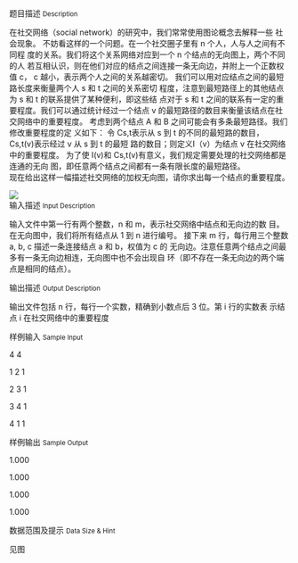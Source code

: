 <div class="panel panel-default">
<div class="area-title">
<span>
题目描述
<small>Description</small>
</span></div>
<div class="panel-body">

<p>在社交网络（social network）的研究中，我们常常使用图论概念去解释一些 社会现象。 不妨看这样的一个问题。在一个社交圈子里有 n 个人，人与人之间有不同程 度的关系。我们将这个关系网络对应到一个 n 个结点的无向图上，两个不同的人 若互相认识，则在他们对应的结点之间连接一条无向边，并附上一个正数权值 c， c 越小，表示两个人之间的关系越密切。 我们可以用对应结点之间的最短路长度来衡量两个人 s 和 t 之间的关系密切 程度，注意到最短路径上的其他结点为 s 和 t 的联系提供了某种便利，即这些结 点对于 s 和 t 之间的联系有一定的重要程度。我们可以通过统计经过一个结点 v 的最短路径的数目来衡量该结点在社交网络中的重要程度。 考虑到两个结点 A 和 B 之间可能会有多条最短路径。我们修改重要程度的定 义如下： 令 Cs,t表示从 s 到 t 的不同的最短路的数目， Cs,t(v)表示经过 v 从 s 到 t 的最短 路的数目；则定义I（v）为结点 v 在社交网络中的重要程度。 为了使 I(v)和 Cs,t(v)有意义，我们规定需要处理的社交网络都是连通的无向 图，即任意两个结点之间都有一条有限长度的最短路径。 <br>现在给出这样一幅描述社交网络的加权无向图，请你求出每一个结点的重要程度。</p>

<img src="/source/codevs/codevs-1796/img/aHR0cDovL3d3dy5qb3lvaS5jbi9wcm9ibGVtL2NvZGV2cy0xNzk2L2h0dHA6Ly9jb2RldnMuY24vbWVkaWEvaW1hZ2UvMTc5Ni5wbmc=.png" style="max-width:700px">

</div>
</div>

<div class="panel panel-default">
<div class="area-title">
<span>
输入描述
<small>Input Description</small>
</span></div>
<div class="panel-body">
<p>输入文件中第一行有两个整数，n 和 m，表示社交网络中结点和无向边的数 目。在无向图中，我们将所有结点从 1 到 n 进行编号。 接下来 m 行，每行用三个整数 a, b, c 描述一条连接结点 a 和 b，权值为 c 的 无向边。注意任意两个结点之间最多有一条无向边相连，无向图中也不会出现自 环（即不存在一条无向边的两个端点是相同的结点）。</p>

</div>
</div>
<div  class="panel panel-default">
<div class="area-title">
<span>
输出描述
<small>Output Description</small>
</span></div>
<div class="panel-body">

<p>输出文件包括 n 行，每行一个实数，精确到小数点后 3 位。第 i 行的实数表 示结点 i 在社交网络中的重要程度</p>

</div>
</div>


<div class="panel panel-default">
<div class="area-title">
<span>
样例输入
<small>Sample Input</small>
</span></div>
<div class="panel-body">
<p>4 4</p>
<p>1 2 1</p>
<p>2 3 1</p>
<p>3 4 1</p>
<p>4 1 1</p>

</div>
</div>

<div class="panel panel-default">
<div class="area-title">
<span>
样例输出
<small>Sample Output</small>
</span></div>
<div class="panel-body">
<p>1.000</p>
<p>1.000</p>
<p>1.000</p>
<p>1.000</p>

</div>
</div>

<div class="panel panel-default">
<div class="area-title">
<span>
数据范围及提示
<small>Data Size & Hint</small>
</span></div>
<div class="panel-body">
<p>见图</p>
</div>
</div>